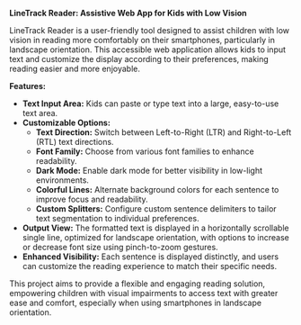 **LineTrack Reader: Assistive Web App for Kids with Low Vision**

LineTrack Reader is a user-friendly tool designed to assist children with low vision in reading more comfortably on their smartphones, particularly in landscape orientation. This accessible web application allows kids to input text and customize the display according to their preferences, making reading easier and more enjoyable.

**Features:**
- **Text Input Area:** Kids can paste or type text into a large, easy-to-use text area.
- **Customizable Options:**
  - **Text Direction:** Switch between Left-to-Right (LTR) and Right-to-Left (RTL) text directions.
  - **Font Family:** Choose from various font families to enhance readability.
  - **Dark Mode:** Enable dark mode for better visibility in low-light environments.
  - **Colorful Lines:** Alternate background colors for each sentence to improve focus and readability.
  - **Custom Splitters:** Configure custom sentence delimiters to tailor text segmentation to individual preferences.
- **Output View:** The formatted text is displayed in a horizontally scrollable single line, optimized for landscape orientation, with options to increase or decrease font size using pinch-to-zoom gestures.
- **Enhanced Visibility:** Each sentence is displayed distinctly, and users can customize the reading experience to match their specific needs.

This project aims to provide a flexible and engaging reading solution, empowering children with visual impairments to access text with greater ease and comfort, especially when using smartphones in landscape orientation.

